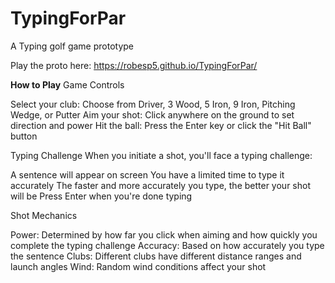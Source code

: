 # TypingForPar
A Typing golf game prototype 

Play the proto here: https://robesp5.github.io/TypingForPar/


**How to Play**
Game Controls

Select your club: Choose from Driver, 3 Wood, 5 Iron, 9 Iron, Pitching Wedge, or Putter
Aim your shot: Click anywhere on the ground to set direction and power
Hit the ball: Press the Enter key or click the "Hit Ball" button

Typing Challenge
When you initiate a shot, you'll face a typing challenge:

A sentence will appear on screen
You have a limited time to type it accurately
The faster and more accurately you type, the better your shot will be
Press Enter when you're done typing

Shot Mechanics

Power: Determined by how far you click when aiming and how quickly you complete the typing challenge
Accuracy: Based on how accurately you type the sentence
Clubs: Different clubs have different distance ranges and launch angles
Wind: Random wind conditions affect your shot
